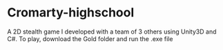 # Cromarty-highschool
A 2D stealth game I developed with a team of 3 others using Unity3D and C#.
To play, download the Gold folder and run the .exe file
